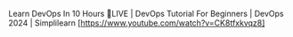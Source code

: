 Learn DevOps In 10 Hours 🔴LIVE | DevOps Tutorial For Beginners | DevOps 2024 | Simplilearn [https://www.youtube.com/watch?v=CK8tfxkvqz8]                
